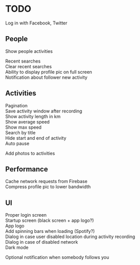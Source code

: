 # TODO

Log in with Facebook, Twitter

## People

Show people activities

Recent searches  
Clear recent searches  
Ability to display profile pic on full screen  
Notification about follower new activity

## Activities

Pagination  
Save activity window after recording  
Show activity length in km  
Show average speed  
Show max speed  
Search by title  
Hide start and end of activity  
Auto pause

Add photos to activities

## Performance

Cache network requests from Firebase   
Compress profile pic to lower bandwidth

## UI

Proper login screen  
Startup screen (black screen + app logo?)  
App logo  
Add spinning bars when loading (Spotify?)  
Dialog in case user disabled location during activity recording  
Dialog in case of disabled network  
Dark mode

Optional notification when somebody follows you

